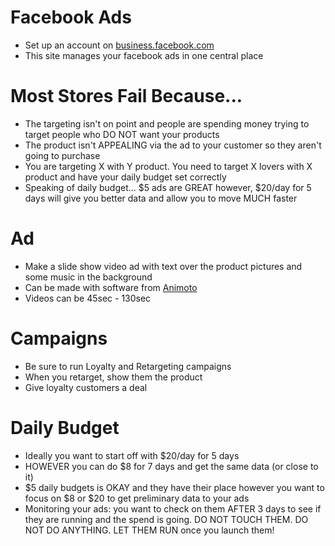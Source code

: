 # Facebook Ads
* Set up an account on [business.facebook.com](https://business.facebook.com/)
* This site manages your facebook ads in one central place

# Most Stores Fail Because...
* The targeting isn't on point and people are spending money trying to target people who DO NOT want your products
* The product isn't APPEALING via the ad to your customer so they aren't going to purchase
* You are targeting X with Y product. You need to target X lovers with X product and have your daily budget set correctly
* Speaking of daily budget... $5 ads are GREAT however, $20/day for 5 days will give you better data and allow you to move MUCH faster

# Ad
* Make a slide show video ad with text over the product pictures and some music in the background
* Can be made with software from [Animoto](https://animoto.com/)
* Videos can be 45sec - 130sec

# Campaigns
* Be sure to run Loyalty and Retargeting campaigns
* When you retarget, show them the product
* Give loyalty customers a deal

# Daily Budget
* Ideally you want to start off with $20/day for 5 days
* HOWEVER you can do $8 for 7 days and get the same data (or close to it)
* $5 daily budgets is OKAY and they have their place however you want to focus on $8 or $20 to get preliminary data to your ads
* Monitoring your ads: you want to check on them AFTER 3 days to see if they are running and the spend is going. DO NOT TOUCH THEM. DO NOT DO ANYTHING. LET THEM RUN once you launch them!
